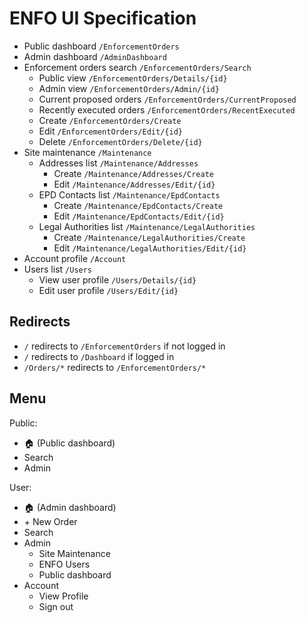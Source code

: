 # ENFO UI Specification

* Public dashboard `/EnforcementOrders`
* Admin dashboard `/AdminDashboard`
* Enforcement orders search `/EnforcementOrders/Search`
    * Public view `/EnforcementOrders/Details/{id}`
    * Admin view `/EnforcementOrders/Admin/{id}`
    * Current proposed orders `/EnforcementOrders/CurrentProposed`
    * Recently executed orders `/EnforcementOrders/RecentExecuted`
    * Create `/EnforcementOrders/Create`
    * Edit `/EnforcementOrders/Edit/{id}`
    * Delete `/EnforcementOrders/Delete/{id}`
* Site maintenance `/Maintenance`
    * Addresses list `/Maintenance/Addresses`
        * Create `/Maintenance/Addresses/Create`
        * Edit `/Maintenance/Addresses/Edit/{id}`
    * EPD Contacts list `/Maintenance/EpdContacts`
        * Create `/Maintenance/EpdContacts/Create`
        * Edit `/Maintenance/EpdContacts/Edit/{id}`
    * Legal Authorities list `/Maintenance/LegalAuthorities`
        * Create `/Maintenance/LegalAuthorities/Create`
        * Edit `/Maintenance/LegalAuthorities/Edit/{id}`
* Account profile `/Account`
* Users list `/Users`
    * View user profile `/Users/Details/{id}`
    * Edit user profile `/Users/Edit/{id}`

## Redirects

* `/` redirects to `/EnforcementOrders` if not logged in
* `/` redirects to `/Dashboard` if logged in
* `/Orders/*` redirects to `/EnforcementOrders/*`

## Menu

Public:

* 🏠 (Public dashboard)
* Search
* Admin

User:

* 🏠 (Admin dashboard)
* +&nbsp;New Order
* Search
* Admin
    * Site Maintenance
    * ENFO Users
    * Public dashboard
* Account
    * View Profile
    * Sign out